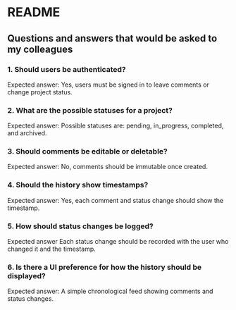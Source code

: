 # README

## Questions and answers that would be asked to my colleagues

### 1. Should users be authenticated?

Expected answer: Yes, users must be signed in to leave comments or change project status.

### 2. What are the possible statuses for a project?

Expected answer: Possible statuses are: pending, in_progress, completed, and archived.

### 3. Should comments be editable or deletable?

Expected answer: No, comments should be immutable once created.

### 4. Should the history show timestamps? 

Expected answer: Yes, each comment and status change should show the timestamp.

### 5. How should status changes be logged?

Expected answer Each status change should be recorded with the user who changed it and the timestamp.

### 6. Is there a UI preference for how the history should be displayed?
Expected answer: A simple chronological feed showing comments and status changes.
